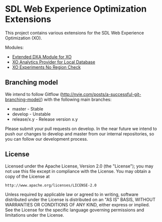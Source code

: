 SDL Web Experience Optimization Extensions
============================================

This project contains various extensions for the SDL Web Experience Optimization (XO).

Modules:
* [Extended DXA Module for XO](./dxa-module-experienceoptimization/README.md) 
* [XO Analytics Provider for Local Database](./xo.analytics-provider-localdb/README.md)
* [XO Experiments No Region Check](./xo-experiments-no-region-check/README.md)

Branching model
----------------

We intend to follow Gitflow (http://nvie.com/posts/a-successful-git-branching-model/) with the following main branches:

 - master - Stable 
 - develop - Unstable
 - release/x.y - Release version x.y

Please submit your pull requests on develop. In the near future we intend to push our changes to develop and master from our internal repositories, so you can follow our development process.


License
---------

Licensed under the Apache License, Version 2.0 (the "License");
you may not use this file except in compliance with the License.
You may obtain a copy of the License at

	http://www.apache.org/licenses/LICENSE-2.0

Unless required by applicable law or agreed to in writing, software distributed under the License is distributed on an "AS IS" BASIS, WITHOUT WARRANTIES OR CONDITIONS OF ANY KIND, either express or implied.
See the License for the specific language governing permissions and limitations under the License.

